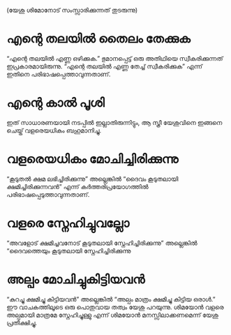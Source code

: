 (യേശു ശിമോനോട് സംസ്സാരിക്കുന്നത് തുടരുന്നു)
# എന്റെ തലയിൽ തൈലം തേക്കുക
“എന്റെ തലയിൽ എണ്ണ ഒഴിക്കുക.” ഭുമാനപ്പെട്ട് ഒരു അതിഥിയെ സ്വീകരിക്കുന്നത് ഇപ്രകാരമായിരുന്നു. “എന്റെ തലയിൽ എണ്ണ തേച്ച് സ്വീകരിക്കുക” എന്ന് ഇതിനെ പരിഭാഷപ്പെത്താവുന്നതാണ്.
# എന്റെ കാൽ പൂശി
ഇത് സാധാരണയായി നടപ്പിൽ ഇല്ലാതിരുന്നിട്ടും, ആ സ്ത്രീ യേശുവിനെ ഇങ്ങനെ ചെയ്ത് വളരെയധികം ബഹുമാനിച്ചു.
# വളരെയധികം മോചിച്ചിരിക്കുന്നു
“കൂടുതൽ ക്ഷമ ലഭിച്ചിരിക്കുന്നു” അല്ലെങ്കിൽ “ദൈവം കൂടുതലായി ക്ഷമിച്ചിരിക്കുന്നവൻ” എന്ന് കർത്തരിപ്രയോഗത്തിൽ പരിഭാഷപ്പെടുത്താവുന്നതാണ്.
# വളരെ സ്നേഹിച്ചുവല്ലോ
“അവളോട് ക്ഷമിച്ചവനോട് കൂടുതലായി സ്നേഹിച്ചിരിക്കുന്നു” അല്ലെങ്കിൽ “ദൈവത്തെയും കൂടുതലായി സ്നേഹിച്ചിരിക്കുന്നു
# അല്പം മോചിച്ചുകിട്ടിയവൻ
“കുറച്ചു ക്ഷമിച്ചു കിട്ടിയവൻ” അല്ലെങ്കിൽ “അല്പം മാത്രം ക്ഷമിച്ചു കിട്ടിയ ഒരാൾ.” ഈ വാചകത്തിലൂടെ ഒരു പൊതുവായ തത്വം യേശു പറയുന്നു. ശിമയോൻ വളരെ അല്പമായി മാത്രമേ സ്നേഹിച്ചുള്ളു എന്ന് ശിമയോൻ മനസ്സിലാക്കണമെന്ന് യേശു പ്രതീക്ഷിച്ചു. 
